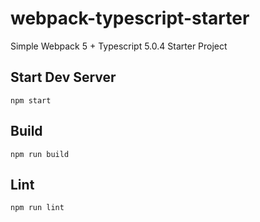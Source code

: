 # webpack-typescript-starter

Simple Webpack 5 + Typescript 5.0.4 Starter Project

## Start Dev Server

`npm start`

## Build

`npm run build`

## Lint

`npm run lint`
